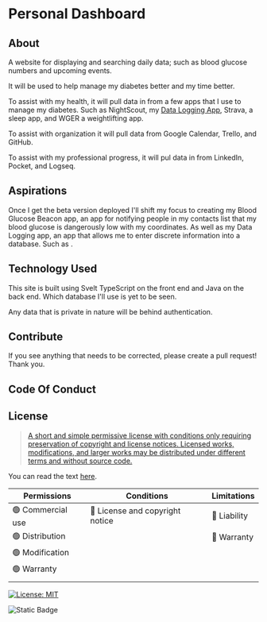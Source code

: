 # Personal Dashboard

## About

<!-- TODO: come back to this section to refine the wording. -->

<!-- TODO: Create an Issue to make this section look more attractive aesthetically. -->

A website for displaying and searching daily data; such as blood glucose numbers and upcoming events.

It will be used to help manage my diabetes better and my time better.

To assist with my health, it will pull data in from a few apps that I use to manage my diabetes. Such as NightScout, my [Data Logging App](https://github.com/JamieBort/Data-Logging-App), Strava, a sleep app, and WGER a weightlifting app.

To assist with organization it will pull data from Google Calendar, Trello, and GitHub.

To assist with my professional progress, it will pul data in from LinkedIn, Pocket, and Logseq.

<!-- ### Notable Features

TODO: After I am more organized and/or before the Deploy Minimum Viable Product of Website milestone is completed , come back to this section to add notable features.

TODO: Create an Issue to make this section look more attractive aesthetically.

Notable features of this site are: -->

## Aspirations

<!-- TODO: After I am more organized and/or before the Deploy Minimum Viable Product of Website milestone is completed , come back to this section to add notable features.

TODO: Create an Issue to make this section look more attractive aesthetically. -->

Once I get the beta version deployed I'll shift my focus to creating my Blood Glucose Beacon app, an app for notifying people in my contacts list that my blood glucose is dangerously low with my coordinates. As well as my Data Logging app, an app that allows me to enter discrete information into a database. Such as <!-- TODO: find examples to add here. -->.

## Technology Used

This site is built using Svelt TypeScript on the front end and Java on the back end. Which database I'll use is yet to be seen.

Any data that is private in nature will be behind authentication.

## Contribute

<!-- TODO: After I am more organized and/or before the Deploy Minimum Viable Product of Website milestone is completed , come back to this section to add notable features.

TODO: Create an Issue to make this section look more attractive aesthetically. -->

If you see anything that needs to be corrected, please create a pull request! Thank you.

## Code Of Conduct

<!-- TODO: Add a reference to the CoC file. -->

## License

> [A short and simple permissive license with conditions only requiring preservation of copyright and license notices. Licensed works, modifications, and larger works may be distributed under different terms and without source code.](https://choosealicense.com/licenses/mit/)

You can read the text [here](./LICENSE.txt).

| Permissions       | Conditions                      | Limitations  |
| ----------------- | ------------------------------- | ------------ |
| 🟢 Commercial use | 🔵 License and copyright notice | 🔴 Liability |
| 🟢 Distribution   |                                 | 🔴 Warranty  |
| 🟢 Modification   |                                 |              |
| 🟢 Warranty       |                                 |              |
|                   |                                 |              |

[![License: MIT](https://img.shields.io/badge/License-MIT-yellow.svg)](https://opensource.org/licenses/MIT)

![Static Badge](https://img.shields.io/badge/Last_Updated-2024_Feb_19-gold)
